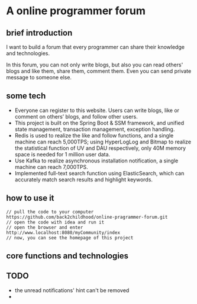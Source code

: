 # A online programmer forum
## brief introduction
I want to build a forum that every programmer can share their knowledge and technologies.

In this forum, you can not only write blogs, but also you can read others' blogs and like them, share them, comment them. Even you can send private message to someone else.

## some tech
* Everyone can register to this website. Users can write blogs, like or comment on others’ blogs, and follow other users.
* This project is built on the Spring Boot & SSM framework, and unified state management, transaction management, exception handling.
* Redis is used to realize the like and follow functions, and a single machine can reach 5,000TPS; using HyperLogLog and Bitmap to realize the statistical function of UV and DAU respectively, only 40M memory space is needed for 1 million user data.
* Use Kafka to realize asynchronous installation notification, a single machine can reach 7,000TPS.
* Implemented full-text search function using ElasticSearch, which can accurately match search results and highlight keywords.
## how to use it
```
// pull the code to your computer
https://github.com/back2childhood/online-pragrammer-forum.git
// open the code with idea and run it
// open the browser and enter 
http://www.localhost:8080/myCommunity/index
// now, you can see the homepage of this project
```
## core functions and technologies

## TODO
* the unread notifications' hint can't be removed
* 